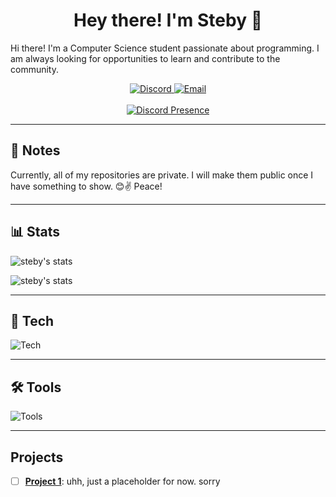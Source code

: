 <div align="center">
    <h1> Hey there! I'm Steby 👋</h1>
</div>

<p>Hi there! I'm a Computer Science student passionate about programming. I am always looking for opportunities to learn and contribute to the community.</p>
<div align="center">
    <a href="https://discord.com/users/688997978391969873">
        <img src="https://img.shields.io/badge/Discord-7289DA?style=for-the-badge&logo=discord&logoColor=white&style=flat_square" alt="Discord">
    </a>
    <a href="mailto:sanaeesan12@gmail.com">
        <img src="https://img.shields.io/badge/Email-Contact%20Me-4285F4?style=for-the-badge&logo=gmail&logoColor=white&style=flat_square" alt="Email">
    </a>
</div>
<br>

<div align="center">
    <a href="https://discord.com/users/688997978391969873">
        <img src="https://lanyard.cnrad.dev/api/688997978391969873?theme=light&showDisplayName=true&bg=c5edde&animate=true" alt="Discord Presence">
    </a>
</div>

---

## 📌 Notes

Currently, all of my repositories are private. I will make them public once I have something to show. 😊✌️ Peace! 

---
## 📊 Stats
![steby's stats](https://github-readme-stats.vercel.app/api?username=steby-san&show_icons=true&theme=radical)

![steby's stats](https://github-readme-stats.vercel.app/api/top-langs/?username=steby-san&theme=tokyonight&layout=compact)

---
## 🚀 Tech

![Tech](https://skillicons.dev/icons?i=c,cpp,cs,python,java,javascript,html,css,react,vite,next,typescript,tailwind&c=4&bg=1&size=100)

---

## 🛠️ Tools

![Tools](https://skillicons.dev/icons?i=vscode,git,github,nodejs,anaconda,redis,postgres&c=4&bg=1&size=100)

---
## Projects

- [ ] **[Project 1](Air)**: uhh, just a placeholder for now. sorry